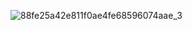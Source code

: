 ![88fe25a42e811f0ae4fe68596074aae_3](https://github.com/user-attachments/assets/5876bbf4-95eb-4ea3-adfa-3f350f809b64)
